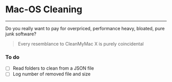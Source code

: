 # Mac-OS Cleaning
---
Do you really want to pay for overpriced, performance heavy, bloated, pure junk software?

> Every resemblance to CleanMyMac X is purely coincidental

### To do

- [ ] Read folders to clean from a JSON file
- [ ] Log number of removed file and size
